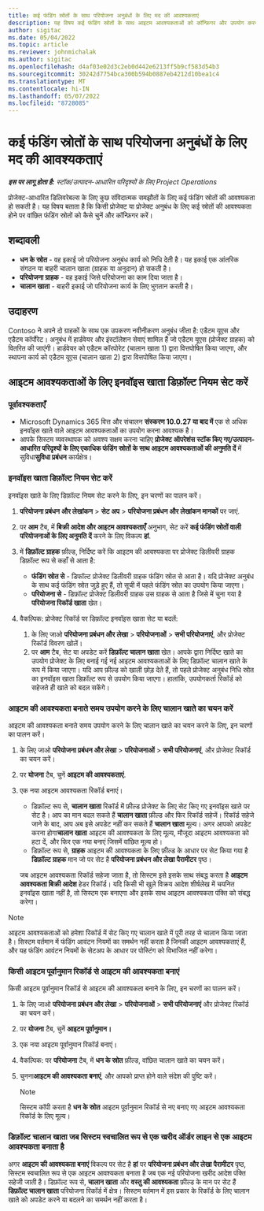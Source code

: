 ```yaml
---
title: कई फंडिंग स्रोतों के साथ परियोजना अनुबंधों के लिए मद की आवश्यकताएं
description: यह विषय कई फंडिंग स्रोतों के साथ आइटम आवश्यकताओं को कॉन्फ़िगर और उपयोग करने के तरीके के बारे में जानकारी प्रदान करता है।
author: sigitac
ms.date: 05/04/2022
ms.topic: article
ms.reviewer: johnmichalak
ms.author: sigitac
ms.openlocfilehash: d4af03e02d3c2eb0d442e6213ff5b9cf583d54b3
ms.sourcegitcommit: 30242d7754bca300b594b0887eb4212d10bea1c4
ms.translationtype: MT
ms.contentlocale: hi-IN
ms.lasthandoff: 05/07/2022
ms.locfileid: "8728085"
---
```

# <a name="item-requirements-for-project-contracts-with-multiple-funding-sources"></a>कई फंडिंग स्रोतों के साथ परियोजना अनुबंधों के लिए मद की आवश्यकताएं

_**इस पर लागू होता है:** स्टॉक/उत्पादन-आधारित परिदृश्यों के लिए Project Operations_

प्रोजेक्ट-आधारित डिलिवरेबल्स के लिए कुछ संविदात्मक समझौतों के लिए कई फंडिंग स्रोतों की आवश्यकता हो सकती है। यह विषय बताता है कि किसी प्रोजेक्ट या प्रोजेक्ट अनुबंध के लिए कई स्रोतों की आवश्यकता होने पर वांछित फंडिंग स्रोतों को कैसे चुनें और कॉन्फ़िगर करें।

## <a name="terminology"></a>शब्दावली

- **धन के स्रोत** - वह इकाई जो परियोजना अनुबंध कार्य को निधि देती है। यह इकाई एक आंतरिक संगठन या बाहरी चालान खाता (ग्राहक या अनुदान) हो सकती है।
- **परियोजना ग्राहक** - वह इकाई जिसे परियोजना का काम दिया जाता है।
- **चालान खाता** - बाहरी इकाई जो परियोजना कार्य के लिए भुगतान करती है।

## <a name="example"></a>उदाहरण

Contoso ने अपने दो ग्राहकों के साथ एक उपकरण नवीनीकरण अनुबंध जीता है: एडैटम यूएस और एडैटम कॉर्पोरेट। अनुबंध में हार्डवेयर और इंस्टॉलेशन सेवाएं शामिल हैं जो एडैटम यूएस (प्रोजेक्ट ग्राहक) को वितरित की जाएंगी। हार्डवेयर को एडैटम कॉरपोरेट (चालान खाता 1) द्वारा वित्तपोषित किया जाएगा, और स्थापना कार्य को एडैटम यूएस (चालान खाता 2) द्वारा वित्तपोषित किया जाएगा।

## <a name="set-up-invoice-account-defaulting-rules-for-item-requirements"></a>आइटम आवश्यकताओं के लिए इनवॉइस खाता डिफ़ॉल्ट नियम सेट करें

### <a name="prerequisites"></a>पूर्वावश्यकताएँ

- Microsoft Dynamics 365 वित्त और संचालन **संस्करण 10.0.27 या बाद में** एक से अधिक इनवॉइस खाते वाले आइटम आवश्यकताओं का उपयोग करना आवश्यक है।
- आपके सिस्टम व्यवस्थापक को अवश्य सक्षम करना चाहिए **प्रोजेक्ट ऑपरेशंस स्टॉक किए गए/उत्पादन-आधारित परिदृश्यों के लिए एकाधिक फंडिंग स्रोतों के साथ आइटम आवश्यकताओं की अनुमति दें** में सुविधा**सुविधा प्रबंधन** कार्यक्षेत्र।

### <a name="set-up-the-invoice-account-defaulting-rules"></a>इनवॉइस खाता डिफ़ॉल्ट नियम सेट करें

इनवॉइस खाते के लिए डिफ़ॉल्ट नियम सेट करने के लिए, इन चरणों का पालन करें।

1. **परियोजना प्रबंधन और लेखांकन** \> **सेट अप** \> **परियोजना प्रबंधन और लेखांकन मानकों** पर जाएं.
1. पर **आम** टैब, में **बिक्री आदेश और आइटम आवश्यकताएँ** अनुभाग, सेट करें **कई फंडिंग स्रोतों वाली परियोजनाओं के लिए अनुमति दें** करने के लिए विकल्प **हां**.
1. में **डिफ़ॉल्ट ग्राहक** फ़ील्ड, निर्दिष्ट करें कि आइटम की आवश्यकता पर प्रोजेक्ट डिलीवरी ग्राहक डिफ़ॉल्ट रूप से कहाँ से आता है:

    - **फंडिंग स्रोत से** - डिफॉल्ट प्रोजेक्ट डिलीवरी ग्राहक फंडिंग स्रोत से आता है। यदि प्रोजेक्ट अनुबंध के साथ कई फंडिंग स्रोत जुड़े हुए हैं, तो सूची में पहले फंडिंग स्रोत का उपयोग किया जाएगा।
    - **परियोजना से** - डिफ़ॉल्ट प्रोजेक्ट डिलीवरी ग्राहक उस ग्राहक से आता है जिसे में चुना गया है **परियोजना रिकॉर्ड खाता** खेत।

1. वैकल्पिक: प्रोजेक्ट रिकॉर्ड पर डिफ़ॉल्ट इनवॉइस खाता सेट या बदलें:

    1. के लिए जाओ **परियोजना प्रबंधन और लेखा** \> **परियोजनाओं** \> **सभी परियोजनाएं**, और प्रोजेक्ट रिकॉर्ड विवरण खोलें।
    2. पर **आम** टैब, सेट या अपडेट करें **डिफ़ॉल्ट चालान खाता** खेत। आपके द्वारा निर्दिष्ट खाते का उपयोग प्रोजेक्ट के लिए बनाई गई नई आइटम आवश्यकताओं के लिए डिफ़ॉल्ट चालान खाते के रूप में किया जाएगा। यदि आप फ़ील्ड को खाली छोड़ देते हैं, तो पहले प्रोजेक्ट अनुबंध निधि स्रोत का इनवॉइस खाता डिफ़ॉल्ट रूप से उपयोग किया जाएगा। हालांकि, उपयोगकर्ता रिकॉर्ड को सहेजते ही खाते को बदल सकेंगे।

### <a name="select-the-invoice-account-to-use-when-you-create-an-item-requirement"></a>आइटम की आवश्यकता बनाते समय उपयोग करने के लिए चालान खाते का चयन करें

आइटम की आवश्यकता बनाते समय उपयोग करने के लिए चालान खाते का चयन करने के लिए, इन चरणों का पालन करें।

1. के लिए जाओ **परियोजना प्रबंधन और लेखा** \> **परियोजनाओं** \> **सभी परियोजनाएं**, और प्रोजेक्ट रिकॉर्ड का चयन करें।
1. पर **योजना** टैब, चुनें **आइटम की आवश्यकताएं**.
1. एक नया आइटम आवश्यकता रिकॉर्ड बनाएं।

    - डिफ़ॉल्ट रूप से, **चालान खाता** रिकॉर्ड में फ़ील्ड प्रोजेक्ट के लिए सेट किए गए इनवॉइस खाते पर सेट है। आप का मान बदल सकते हैं **चालान खाता** फ़ील्ड और फिर रिकॉर्ड सहेजें। रिकॉर्ड सहेजे जाने के बाद, आप अब इसे अपडेट नहीं कर सकते हैं **चालान खाता** मूल्य। अगर आपको अपडेट करना होगा**चालान खाता** आइटम की आवश्यकता के लिए मूल्य, मौजूदा आइटम आवश्यकता को हटा दें, और फिर एक नया बनाएं जिसमें वांछित मूल्य हो।
    - डिफ़ॉल्ट रूप से, **ग्राहक** आइटम की आवश्यकता के लिए फ़ील्ड के आधार पर सेट किया गया है **डिफ़ॉल्ट ग्राहक** मान जो पर सेट है **परियोजना प्रबंधन और लेखा पैरामीटर** पृष्ठ।

    जब आइटम आवश्यकता रिकॉर्ड सहेजा जाता है, तो सिस्टम इसे इसके साथ संबद्ध करता है **आइटम आवश्यकता बिक्री आदेश** हेडर रिकॉर्ड। यदि किसी भी खुले विक्रय आदेश शीर्षलेख में चयनित इनवॉइस खाता नहीं है, तो सिस्टम एक बनाएगा और इसके साथ आइटम आवश्यकता पंक्ति को संबद्ध करेगा।

> [!NOTE]
> आइटम आवश्यकताओं को हमेशा रिकॉर्ड में सेट किए गए चालान खाते में पूरी तरह से चालान किया जाता है। सिस्टम वर्तमान में फंडिंग आवंटन नियमों का समर्थन नहीं करता है जिनकी आइटम आवश्यकताएं हैं, और यह फंडिंग आवंटन नियमों के सेटअप के आधार पर पोस्टिंग को विभाजित नहीं करेगा।

### <a name="create-an-item-requirement-from-an-item-forecast-record"></a>किसी आइटम पूर्वानुमान रिकॉर्ड से आइटम की आवश्यकता बनाएं

किसी आइटम पूर्वानुमान रिकॉर्ड से आइटम की आवश्यकता बनाने के लिए, इन चरणों का पालन करें।

1. के लिए जाओ **परियोजना प्रबंधन और लेखा** \> **परियोजनाओं** \> **सभी परियोजनाएं** और प्रोजेक्ट रिकॉर्ड का चयन करें।
1. पर **योजना** टैब, चुनें **आइटम पूर्वानुमान।**
1. एक नया आइटम पूर्वानुमान रिकॉर्ड बनाएं।
1. वैकल्पिक: पर **परियोजना** टैब, में **धन के स्रोत** फ़ील्ड, वांछित चालान खाते का चयन करें।
1. चुनना**आइटम की आवश्यकता बनाएं**, और आपको प्राप्त होने वाले संदेश की पुष्टि करें।

    > [!NOTE]
    > सिस्टम कॉपी करता है **धन के स्रोत** आइटम पूर्वानुमान रिकॉर्ड से नए बनाए गए आइटम आवश्यकता रिकॉर्ड के लिए मूल्य।

### <a name="default-invoice-account-when-the-system-automatically-creates-an-item-requirement-from-a-purchase-order-line"></a>डिफ़ॉल्ट चालान खाता जब सिस्टम स्वचालित रूप से एक खरीद ऑर्डर लाइन से एक आइटम आवश्यकता बनाता है

अगर **आइटम की आवश्यकता बनाएं** विकल्प पर सेट है **हां** पर **परियोजना प्रबंधन और लेखा पैरामीटर** पृष्ठ, सिस्टम स्वचालित रूप से एक आइटम आवश्यकता बनाता है जब एक नई परियोजना खरीद आदेश पंक्ति सहेजी जाती है। डिफ़ॉल्ट रूप से, **चालान खाता** और **वस्तु की आवश्यकता** फ़ील्ड के मान पर सेट हैं **डिफ़ॉल्ट चालान खाता** परियोजना रिकॉर्ड में क्षेत्र। सिस्टम वर्तमान में इस प्रकार के रिकॉर्ड के लिए चालान खाते को अपडेट करने या बदलने का समर्थन नहीं करता है।
